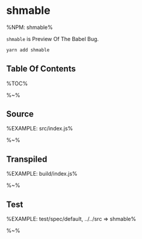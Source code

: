 # shmable

%NPM: shmable%

`shmable` is Preview Of The Babel Bug.

```sh
yarn add shmable
```

## Table Of Contents

%TOC%

%~%

## Source

%EXAMPLE: src/index.js%

%~%

## Transpiled

%EXAMPLE: build/index.js%

%~%

## Test

%EXAMPLE: test/spec/default, ../../src => shmable%

%~%